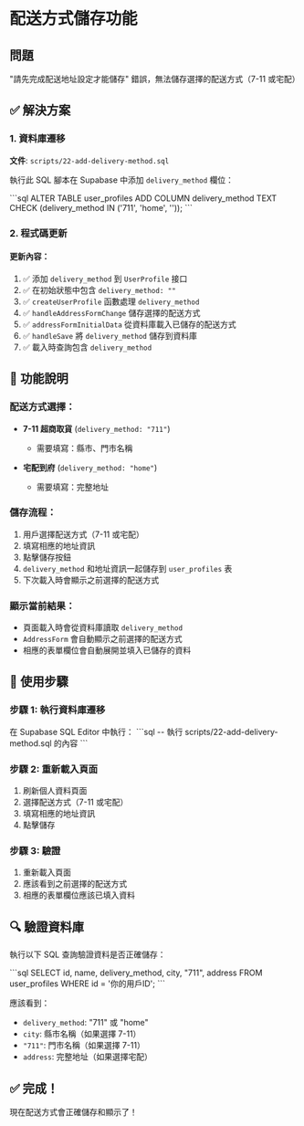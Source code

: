 # 配送方式儲存功能

## 問題
"請先完成配送地址設定才能儲存" 錯誤，無法儲存選擇的配送方式（7-11 或宅配）

## ✅ 解決方案

### 1. 資料庫遷移
**文件**: `scripts/22-add-delivery-method.sql`

執行此 SQL 腳本在 Supabase 中添加 `delivery_method` 欄位：

\`\`\`sql
ALTER TABLE user_profiles 
ADD COLUMN delivery_method TEXT CHECK (delivery_method IN ('711', 'home', ''));
\`\`\`

### 2. 程式碼更新

#### 更新內容：
1. ✅ 添加 `delivery_method` 到 `UserProfile` 接口
2. ✅ 在初始狀態中包含 `delivery_method: ""`
3. ✅ `createUserProfile` 函數處理 `delivery_method`
4. ✅ `handleAddressFormChange` 儲存選擇的配送方式
5. ✅ `addressFormInitialData` 從資料庫載入已儲存的配送方式
6. ✅ `handleSave` 將 `delivery_method` 儲存到資料庫
7. ✅ 載入時查詢包含 `delivery_method`

## 🎯 功能說明

### 配送方式選擇：
- **7-11 超商取貨** (`delivery_method: "711"`)
  - 需要填寫：縣市、門市名稱
  
- **宅配到府** (`delivery_method: "home"`)
  - 需要填寫：完整地址

### 儲存流程：
1. 用戶選擇配送方式（7-11 或宅配）
2. 填寫相應的地址資訊
3. 點擊儲存按鈕
4. `delivery_method` 和地址資訊一起儲存到 `user_profiles` 表
5. 下次載入時會顯示之前選擇的配送方式

### 顯示當前結果：
- 頁面載入時會從資料庫讀取 `delivery_method`
- `AddressForm` 會自動顯示之前選擇的配送方式
- 相應的表單欄位會自動展開並填入已儲存的資料

## 📝 使用步驟

### 步驟 1: 執行資料庫遷移
在 Supabase SQL Editor 中執行：
\`\`\`sql
-- 執行 scripts/22-add-delivery-method.sql 的內容
\`\`\`

### 步驟 2: 重新載入頁面
1. 刷新個人資料頁面
2. 選擇配送方式（7-11 或宅配）
3. 填寫相應的地址資訊
4. 點擊儲存

### 步驟 3: 驗證
1. 重新載入頁面
2. 應該看到之前選擇的配送方式
3. 相應的表單欄位應該已填入資料

## 🔍 驗證資料庫

執行以下 SQL 查詢驗證資料是否正確儲存：

\`\`\`sql
SELECT id, name, delivery_method, city, "711", address 
FROM user_profiles 
WHERE id = '你的用戶ID';
\`\`\`

應該看到：
- `delivery_method`: "711" 或 "home"
- `city`: 縣市名稱（如果選擇 7-11）
- `"711"`: 門市名稱（如果選擇 7-11）
- `address`: 完整地址（如果選擇宅配）

## ✅ 完成！

現在配送方式會正確儲存和顯示了！
